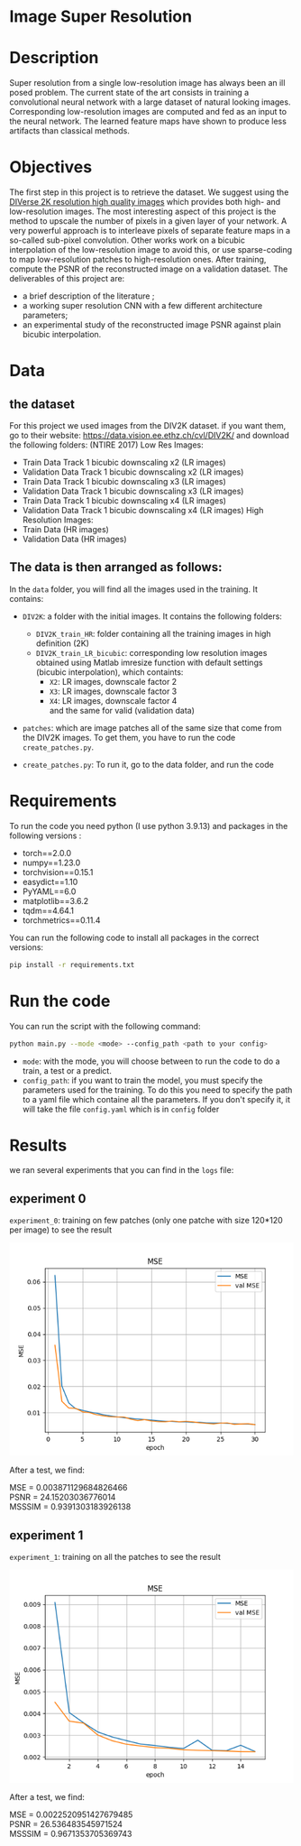 # Image Super Resolution

# Description
Super resolution from a single low-resolution image has always been an ill posed problem. The current state of the art consists in training a convolutional neural network with a large dataset of natural looking images. Corresponding low-resolution images are computed and fed as an input to the neural network. The learned feature maps have shown to produce less artifacts than classical methods.

# Objectives
The first step in this project is to retrieve the dataset. We suggest using the [DIVerse 2K resolution high quality images](https://data.vision.ee.ethz.ch/cvl/DIV2K/) which provides both high- and low-resolution images. The most interesting aspect of this project is the method to upscale the number of pixels in a given layer of your network. A very powerful approach is to interleave pixels of separate feature maps in a so-called sub-pixel convolution. Other works work on a bicubic interpolation of the low-resolution image to avoid this, or use sparse-coding to map low-resolution patches to high-resolution ones. After training, compute the PSNR of the reconstructed image on a validation dataset. The deliverables of this project are: 
- a brief description of the literature ; 
- a working super resolution CNN with a few different architecture parameters; 
- an experimental study of the reconstructed image PSNR against plain bicubic interpolation.

# Data

## the dataset

For this project we used images from the DIV2K dataset. if you want them, go to their website: https://data.vision.ee.ethz.ch/cvl/DIV2K/ and download the following folders:
(NTIRE 2017) Low Res Images:
- Train Data Track 1 bicubic downscaling x2 (LR images)
- Validation Data Track 1 bicubic downscaling x2 (LR images)
- Train Data Track 1 bicubic downscaling x3 (LR images)
- Validation Data Track 1 bicubic downscaling x3 (LR images)
- Train Data Track 1 bicubic downscaling x4 (LR images)
- Validation Data Track 1 bicubic downscaling x4 (LR images)
High Resolution Images:
- Train Data (HR images)
- Validation Data (HR images)


## The data is then arranged as follows:

In the `data` folder, you will find all the images used in the training. It contains:
- `DIV2K`: a folder with the initial images. It contains the following folders:
  - `DIV2K_train_HR`: folder containing all the training images in high definition (2K)
  - `DIV2K_train_LR_bicubic`: corresponding low resolution images obtained using Matlab imresize function with default settings (bicubic interpolation), which containts:
    - `X2`: LR images, downscale factor 2
    - `X3`: LR images, downscale factor 3
    - `X4`: LR images, downscale factor 4\
  and the same for valid (validation data)

- `patches`: which are image patches all of the same size that come from the DIV2K images. To get them, you have to run the code `create_patches.py`.
- `create_patches.py`: To run it, go to the data folder, and run the code



# Requirements

To run the code you need python (I use python 3.9.13) and packages in the following versions :

- torch==2.0.0
- numpy==1.23.0
- torchvision==0.15.1
- easydict==1.10
- PyYAML==6.0
- matplotlib==3.6.2
- tqdm==4.64.1
- torchmetrics==0.11.4

You can run the following code to install all packages in the correct versions:
```bash
pip install -r requirements.txt
```

# Run the code

You can run the script with the following command:
```bash
python main.py --mode <mode> --config_path <path to your config>
```

- `mode`: with the mode, you will choose between to run the code to do a train, a test or a predict.
-  `config_path`: if you want to train the model, you must specify the parameters used for the training. To do this you need to specify the path to a yaml file which containe all the parameters. If you don't specify it, it will take the file `config.yaml` which is in `config` folder

# Results

we ran several experiments that you can find in the  `logs` file:

## experiment 0
`experiment_0`: training on few patches (only one patche with size 120*120 per image) to see the result

<p align="center"><img src=logs/experiment_0/MSE.png><p>

After a test, we find:

MSE = 0.003871129684826466\
PSNR = 24.15203036776014\
MSSSIM = 0.9391303183926138

## experiment 1
`experiment_1`: training on all the patches to see the result

<p align="center"><img src=logs/experiment_1/MSE.png><p>

After a test, we find:

MSE = 0.0022520951427679485\
PSNR = 26.536483545971524\
MSSSIM = 0.9671353705369743

